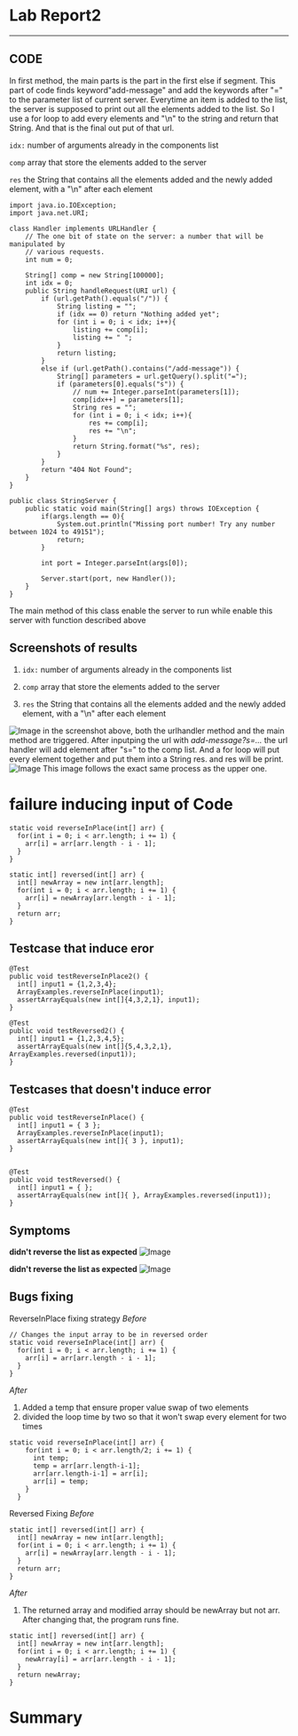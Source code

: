 # Lab Report2
---
## CODE
In first method, the main parts is the part in the first else if segment. This part of code finds keyword"add-message" and add the keywords after "=" to the parameter list of current server. Everytime an item is added to the list, the server is supposed to print out all the elements added to the list. So I use a for loop to add every elements and "\n" to the string and return that String. And that is the final out put of that url.

`idx:` number of arguments already in the components list

`comp` array that store the elements added to the server

`res` the String that contains all the elements added and the newly added element, with a "\n" after each element

```
import java.io.IOException;
import java.net.URI;

class Handler implements URLHandler {
    // The one bit of state on the server: a number that will be manipulated by
    // various requests.
    int num = 0;

    String[] comp = new String[100000];
    int idx = 0;
    public String handleRequest(URI url) {
        if (url.getPath().equals("/")) {
            String listing = "";
            if (idx == 0) return "Nothing added yet";
            for (int i = 0; i < idx; i++){
                listing += comp[i];
                listing += " ";
            }
            return listing;
        } 
        else if (url.getPath().contains("/add-message")) {
            String[] parameters = url.getQuery().split("=");
            if (parameters[0].equals("s")) {
                // num += Integer.parseInt(parameters[1]);
                comp[idx++] = parameters[1];
                String res = "";
                for (int i = 0; i < idx; i++){
                    res += comp[i];
                    res += "\n";
                }
                return String.format("%s", res);
            }
        }
        return "404 Not Found";
    }
}

public class StringServer {
    public static void main(String[] args) throws IOException {
        if(args.length == 0){
            System.out.println("Missing port number! Try any number between 1024 to 49151");
            return;
        }

        int port = Integer.parseInt(args[0]);

        Server.start(port, new Handler());
    }
}
```

The main method of this class enable the server to run while enable this server with function described above


## Screenshots of results
1. `idx:` number of arguments already in the components list

2. `comp` array that store the elements added to the server

3. `res` the String that contains all the elements added and the newly added element, with a "\n" after each element

![Image](3.png)
in the screenshot above, both the urlhandler method and the main method are triggered. After inputping the url with *add-message?s=...* the url handler will add element after "s=" to the comp list. And a for loop will put every element together and put them into a String res. and res will be print.
![Image](4.png)
This image follows the exact same process as the upper one.


# failure inducing input of Code

```
static void reverseInPlace(int[] arr) {
  for(int i = 0; i < arr.length; i += 1) {
    arr[i] = arr[arr.length - i - 1];
  }
}

static int[] reversed(int[] arr) {
  int[] newArray = new int[arr.length];
  for(int i = 0; i < arr.length; i += 1) {
    arr[i] = newArray[arr.length - i - 1];
  }
  return arr;
}
```

## Testcase that induce eror
```
@Test 
public void testReverseInPlace2() {
  int[] input1 = {1,2,3,4};
  ArrayExamples.reverseInPlace(input1);
  assertArrayEquals(new int[]{4,3,2,1}, input1);
}

@Test
public void testReversed2() {
  int[] input1 = {1,2,3,4,5};
  assertArrayEquals(new int[]{5,4,3,2,1}, ArrayExamples.reversed(input1));
}
```

## Testcases that doesn't induce error
```
@Test 
public void testReverseInPlace() {
  int[] input1 = { 3 };
  ArrayExamples.reverseInPlace(input1);
  assertArrayEquals(new int[]{ 3 }, input1);
}


@Test
public void testReversed() {
  int[] input1 = { };
  assertArrayEquals(new int[]{ }, ArrayExamples.reversed(input1));
}
```

## Symptoms
**didn't reverse the list as expected**
![Image](6.png)

**didn't reverse the list as expected**
![Image](7.png)


## Bugs fixing
ReverseInPlace fixing strategy
*Before*
```
// Changes the input array to be in reversed order
static void reverseInPlace(int[] arr) {
  for(int i = 0; i < arr.length; i += 1) {
    arr[i] = arr[arr.length - i - 1];
  }
}
```

*After* 
1. Added a temp that ensure proper value swap of two elements
2. divided the loop time by two so that it won't swap every element for two times
```
static void reverseInPlace(int[] arr) {
    for(int i = 0; i < arr.length/2; i += 1) {
      int temp;
      temp = arr[arr.length-i-1];
      arr[arr.length-i-1] = arr[i];
      arr[i] = temp;
    }
  }
```

Reversed Fixing
*Before*
```
static int[] reversed(int[] arr) {
  int[] newArray = new int[arr.length];
  for(int i = 0; i < arr.length; i += 1) {
    arr[i] = newArray[arr.length - i - 1];
  }
  return arr;
}
```

*After*
1. The returned array and modified array should be newArray but not arr. After changing that, the program runs fine.
```
static int[] reversed(int[] arr) {
  int[] newArray = new int[arr.length];
  for(int i = 0; i < arr.length; i += 1) {
    newArray[i] = arr[arr.length - i - 1];
  }
  return newArray;
}
```


# Summary
